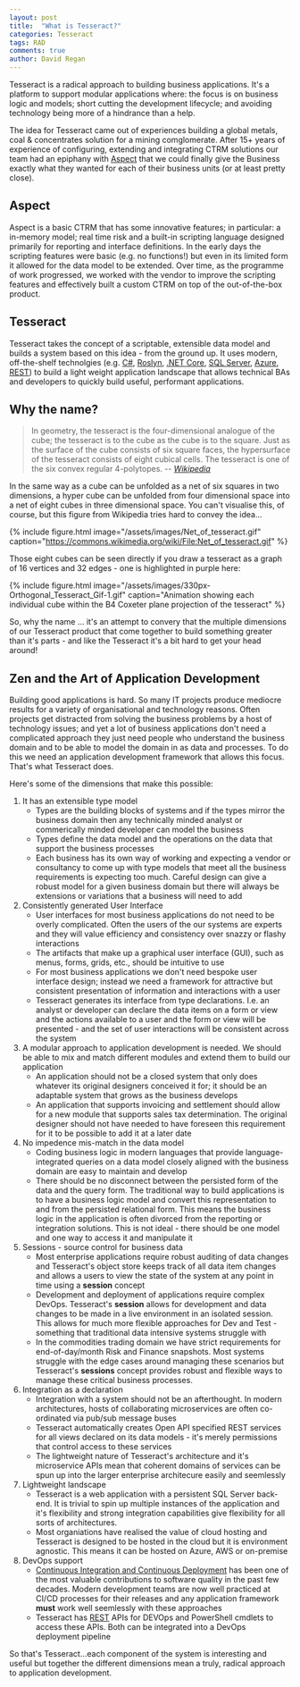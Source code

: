 ```yaml
---
layout: post
title:  "What is Tesseract?"
categories: Tesseract
tags: RAD 
comments: true
author: David Regan
---
```


Tesseract is a radical approach to building business applications. It's a platform to support modular applications where: the focus is on business logic and models; short cutting the development lifecycle; and avoiding technology being more of a hindrance than a help.

<!--more-->

The idea for Tesseract came out of experiences building a global metals, coal & concentrates solution for a mining comglomerate. After 15+ years of experience of configuring, extending and integrating CTRM solutions our team had an epiphany with [Aspect] that we could finally give the Business exactly what they wanted for each of their business units (or at least pretty close).

## Aspect

Aspect is a basic CTRM that has some innovative features; in particular: a in-memory model; real time risk and a built-in scripting language designed primarily for reporting and interface definitions. In the early days the scripting features were basic (e.g. no functions!) but even in its limited form it allowed for the data model to be extended. Over time, as the programme of work progressed, we worked with the vendor to improve the scripting features and effectively built a custom CTRM on top of the out-of-the-box product.

## Tesseract

Tesseract takes the concept of a scriptable, extensible data model and builds a system based on this idea - from the ground up. It uses modern, off-the-shelf technolgies (e.g. [C#], [Roslyn], [.NET Core], [SQL Server], [Azure], [REST]) to build a light weight application landscape that allows technical BAs and developers to quickly build useful, performant applications.

## Why the name?

> In geometry, the tesseract is the four-dimensional analogue of the cube; the tesseract is to the cube as the cube is to the square. Just as the surface of the cube consists of six square faces, the hypersurface of the tesseract consists of eight cubical cells. The tesseract is one of the six convex regular 4-polytopes.
> -- <cite>[Wikipedia](https://en.wikipedia.org/wiki/Tesseract)</cite>

In the same way as a cube can be unfolded as a net of six squares in two dimensions, a hyper cube can be unfolded from four dimensional space into a net of eight cubes in three dimensional space. You can't visualise this, of course, but this figure from Wikipedia tries hard to convey the idea...

{% include figure.html image="/assets/images/Net_of_tesseract.gif" caption="https://commons.wikimedia.org/wiki/File:Net_of_tesseract.gif" %}

Those eight cubes can be seen directly if you draw a tesseract as a graph of 16 vertices and 32 edges - one is highlighted in purple here:

{% include figure.html image="/assets/images/330px-Orthogonal_Tesseract_Gif-1.gif" caption="Animation showing each individual cube within the B4 Coxeter plane projection of the tesseract" %}

So, why the name ... it's an attempt to convery that the multiple dimensions of our Tesseract product that come together to build something greater than it's parts - and like the Tesseract it's a bit hard to get your head around!

## Zen and the Art of Application Development

Building good applications is hard. So many IT projects produce mediocre results for a variety of organisational and technology reasons. Often projects get distracted from solving the business problems by a host of technology issues; and yet a lot of business applications don't need a complicated approach they just need people who understand the business domain and to be able to model the domain in as data and processes. To do this we need an application development framework that allows this focus. That's what Tesseract does.

Here's some of the dimensions that make this possible:

1. It has an extensible type model
    - Types are the building blocks of systems and if the types mirror the business domain then any technically minded analyst or commerically minded developer can model the business
    - Types define the data model and the operations on the data that support the business processes
    - Each business has its own way of working and expecting a vendor or consultancy to come up with type models that meet all the business requirements is expecting too much. Careful design can give a robust model for a given business domain but there will always be extensions or variations that a business will need to add
2. Consistently generated User Interface
    - User interfaces for most business applications do not need to be overly complicated. Often the users of the our systems are experts and they will value efficiency and consistency over snazzy or flashy interactions
    - The artifacts that make up a graphical user interface (GUI), such as menus, forms, grids, etc., should be intuitive to use
    - For most business applications we don't need bespoke user interface design; instead we need a framework for attractive but consistent presentation of information and interactions with a user
    - Tesseract generates its interface from type declarations. I.e. an analyst or developer can declare the data items on a form or view and the actions available to a user and the form or view will be presented - and the set of user interactions will be consistent across the system
3. A modular approach to application development is needed. We should be able to mix and match different modules and extend them to build our application
    - An application should not be a closed system that only does whatever its original designers conceived it for; it should be an adaptable system that grows as the business develops
    - An application that supports invoicing and settlement should allow for a new module that supports sales tax determination. The original designer should not have needed to have foreseen this requirement for it to be possible to add it at a later date
4. No impedence mis-match in the data model
   - Coding business logic in modern languages that provide language-integrated queries on a data model closely aligned with the business domain are easy to maintain and develop
   - There should be no disconnect between the persisted form of the data and the query form. The traditional way to build applications is to have a business logic model and convert this representation to and from the persisted relational form. This means the business logic in the application is often divorced from the reporting or integration solutions. This is not ideal - there should be one model and one way to access it and manipulate it
5. Sessions - source control for business data  
    - Most enterprise applications require robust auditing of data changes and Tesseract's object store keeps track of all data item changes and allows a users to view the state of the system at any point in time using a **session** concept
    - Development and deployment of applications require complex DevOps. Tesseract's **session** allows for development and data changes to be made in a live environment in an isolated session. This allows for much more flexible approaches for Dev and Test - something that traditional data intensive systems struggle with
    - In the commodities trading domain we have strict requirements for end-of-day/month Risk and Finance snapshots. Most systems struggle with the edge cases around managing these scenarios but Tesseract's **sessions** concept provides robust and flexible ways to manage these critical business processes.
6. Integration as a declaration 
    - Integration with a system should not be an afterthought. In modern architectures, hosts of collaborating microservices are often co-ordinated via pub/sub message buses
    - Tesseract automatically creates Open API specified REST services for all views declared on its data models - it's merely permissions that control access to these services
    - The lightweight nature of Tesseract's architecture and it's microservice APIs mean that coherent domains of services can be spun up into the larger enterprise architecure easily and seemlessly
7. Lightweight landscape 
    - Tesseract is a web application with a persistent SQL Server back-end. It is trivial to spin up multiple instances of the application and it's flexibility and strong integration capabilities give flexibility for all sorts of architectures. 
    - Most organiations have realised the value of cloud hosting and Tesseract is designed to be hosted in the cloud but it is environment agnostic. This means it can be hosted on Azure, AWS or on-premise
8. DevOps support
    - [Continuous Integration and Continuous Deployment] has been one of the most valuable contributions to software quality in the past few decades. Modern development teams are now well practiced at CI/CD processes for their releases and any application framework **must** work well seemlessly with these approaches
    - Tesseract has [REST] APIs for DEVOps and PowerShell cmdlets to access these APIs. Both can be integrated into a DevOps deployment pipeline

So that's Tesseract...each component of the system is interesting and useful but together the different dimensions mean a truly, radical approach to application development.


[.NET Core]: https://dotnet.microsoft.com/learn/dotnet/what-is-dotnet
[Aspect]: https://aspectenterprise.com/
[Roslyn]: https://docs.microsoft.com/en-gb/dotnet/csharp/roslyn-sdk/
[Azure]: http://foo
[SQL Server]: http://foo
[C#]: https://docs.microsoft.com/en-us/dotnet/csharp/
[Continuous Integration and Continuous Deployment]: https://en.wikipedia.org/wiki/CI/CD
[REST]: https://en.wikipedia.org/wiki/Representational_state_transfer